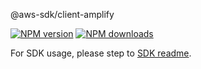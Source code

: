@aws-sdk/client-amplify

[![NPM version](https://img.shields.io/npm/v/@aws-sdk/client-amplify/rc.svg)](https://www.npmjs.com/package/@aws-sdk/client-amplify)
[![NPM downloads](https://img.shields.io/npm/dm/@aws-sdk/client-amplify.svg)](https://www.npmjs.com/package/@aws-sdk/client-amplify)

For SDK usage, please step to [SDK readme](https://github.com/aws/aws-sdk-js-v3).
